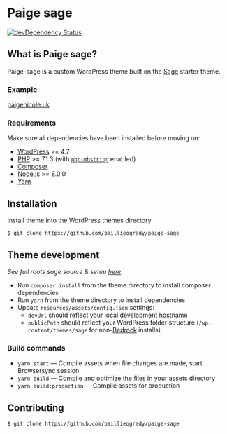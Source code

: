 # Paige sage
[![devDependency Status](https://img.shields.io/david/dev/roots/sage.svg?style=flat-square)](https://david-dm.org/baillieogrady/mincaso-sage#info=devDependencies)

## What is Paige sage?
Paige-sage is a custom WordPress theme built on the [Sage](https://github.com/roots/sage) starter theme.

### Example
[paigenicole.uk](https://paigenicole.uk/)

### Requirements

Make sure all dependencies have been installed before moving on:

* [WordPress](https://wordpress.org/) >= 4.7
* [PHP](https://secure.php.net/manual/en/install.php) >= 7.1.3 (with [`php-mbstring`](https://secure.php.net/manual/en/book.mbstring.php) enabled)
* [Composer](https://getcomposer.org/download/)
* [Node.js](http://nodejs.org/) >= 8.0.0
* [Yarn](https://yarnpkg.com/en/docs/install)

## Installation

Install theme into the WordPress themes directory

```
$ git clone https://github.com/baillieogrady/paige-sage
```

## Theme development

*See full roots sage source & setup [here](https://github.com/roots/sage)*

* Run `composer install` from the theme directory to install composer dependencies 
* Run `yarn` from the theme directory to install dependencies
* Update `resources/assets/config.json` settings:
  * `devUrl` should reflect your local development hostname
  * `publicPath` should reflect your WordPress folder structure (`/wp-content/themes/sage` for non-[Bedrock](https://roots.io/bedrock/) installs)

### Build commands

* `yarn start` — Compile assets when file changes are made, start Browsersync session
* `yarn build` — Compile and optimize the files in your assets directory
* `yarn build:production` — Compile assets for production

## Contributing

```
$ git clone https://github.com/baillieogrady/paige-sage
```
